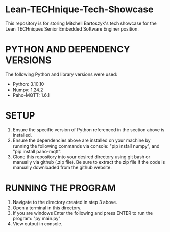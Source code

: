 # Lean-TECHnique-Tech-Showcase
This repository is for storing Mitchell Bartoszyk's tech showcase for the Lean TECHniques Senior Embedded Software Enginer position.

# PYTHON AND DEPENDENCY VERSIONS
The following Python and library versions were used:
- Python: 3.10.10
- Numpy: 1.24.2
- Paho-MQTT: 1.6.1

# SETUP
1. Ensure the specific version of Python referenced in the section above is installed.
2. Ensure the dependencies above are installed on your machine by running the following commands via console: "pip install numpy", and "pip install paho-mqtt".
3. Clone this repository into your desired directory using git bash or manually via github (.zip file). Be sure to extract the zip file if the code is manually downloaded from the github website.

# RUNNING THE PROGRAM
1. Navigate to the directory created in step 3 above.
2. Open a terminal in this directory. 
3. If you are windows Enter the following and press ENTER to run the program: "py main.py"
4. View output in console. 